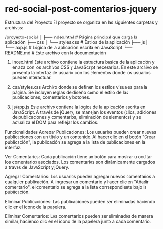 # red-social-post-comentarios-jquery
Estructura del Proyecto
El proyecto se organiza en las siguientes carpetas y archivos:

/proyecto-social
│
├── index.html           # Página principal que carga la aplicación
├── css
│   └── styles.css       # Estilos de la aplicación
├── js
│   └── app.js           # Lógica de la aplicación escrita en JavaScript
└── README.md            # Este archivo con la documentación
1. index.html
Este archivo contiene la estructura básica de la aplicación y enlaza con los archivos CSS y JavaScript necesarios. En este archivo se presenta la interfaz de usuario con los elementos donde los usuarios pueden interactuar.

2. css/styles.css
Archivo donde se definen los estilos visuales para la página. Se incluyen reglas de diseño como el estilo de las publicaciones, comentarios y botones.

3. js/app.js
Este archivo contiene la lógica de la aplicación escrita en JavaScript. A través de jQuery, se manejan los eventos (clics, adiciones de publicaciones y comentarios, eliminación de elementos) y se actualiza el DOM para reflejar los cambios.

Funcionalidades
Agregar Publicaciones: Los usuarios pueden crear nuevas publicaciones con un título y un contenido. Al hacer clic en el botón "Crear publicación", la publicación se agrega a la lista de publicaciones en la interfaz.

Ver Comentarios: Cada publicación tiene un botón para mostrar u ocultar los comentarios asociados. Los comentarios son dinámicamente cargados a través de JavaScript y jQuery.

Agregar Comentarios: Los usuarios pueden agregar nuevos comentarios a cualquier publicación. Al ingresar un comentario y hacer clic en "Añadir comentario", el comentario se agrega a la lista correspondiente bajo la publicación.

Eliminar Publicaciones: Las publicaciones pueden ser eliminadas haciendo clic en el icono de la papelera.

Eliminar Comentarios: Los comentarios pueden ser eliminados de manera similar, haciendo clic en el icono de la papelera junto a cada comentario.
